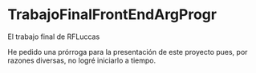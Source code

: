 # TrabajoFinalFrontEndArgProgr
El trabajo final de RFLuccas

He pedido una prórroga para la presentación de este proyecto pues, por razones diversas, no logré iniciarlo a tiempo.
